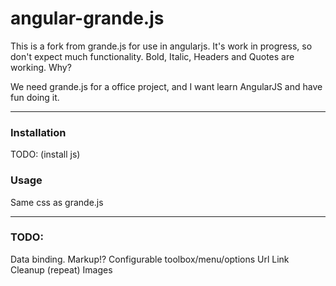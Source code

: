 angular-grande.js
=========

This is a fork from grande.js for use in angularjs. It's work in progress, so don't expect much functionality.
Bold, Italic, Headers and Quotes are working.
Why?

We need grande.js for a office project, and I want learn AngularJS and have fun doing it.


------------------

### Installation

TODO: (install js)

### Usage

<article grande="content">

Same css as grande.js

-----------------

### TODO: 
Data binding. 
Markup!?
Configurable toolbox/menu/options
Url Link
Cleanup (repeat)
Images
